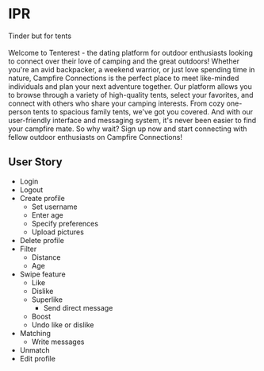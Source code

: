 # IPR
Tinder but for tents
<br>
<br>
Welcome to Tenterest - the dating platform for outdoor enthusiasts looking to connect over their love of camping and the great outdoors! Whether you're an avid backpacker, a weekend warrior, or just love spending time in nature, Campfire Connections is the perfect place to meet like-minded individuals and plan your next adventure together. Our platform allows you to browse through a variety of high-quality tents, select your favorites, and connect with others who share your camping interests. From cozy one-person tents to spacious family tents, we've got you covered. And with our user-friendly interface and messaging system, it's never been easier to find your campfire mate. So why wait? Sign up now and start connecting with fellow outdoor enthusiasts on Campfire Connections!

## User Story
   - Login
   - Logout
   - Create profile
        - Set username
        - Enter age
        - Specify preferences
        - Upload pictures
   - Delete profile
   - Filter
        - Distance
        - Age
   - Swipe feature
        - Like
        - Dislike
        - Superlike
            - Send direct message
        - Boost
        - Undo like or dislike
   - Matching
        - Write messages
   - Unmatch
   - Edit profile
